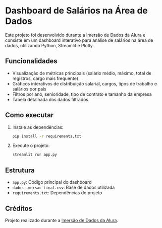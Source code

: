 # Dashboard de Salários na Área de Dados

Este projeto foi desenvolvido durante a Imersão de Dados da Alura e consiste em um dashboard interativo para análise de salários na área de dados, utilizando Python, Streamlit e Plotly.

## Funcionalidades

- Visualização de métricas principais (salário médio, máximo, total de registros, cargo mais frequente)
- Gráficos interativos de distribuição salarial, cargos, tipos de trabalho e salários por país
- Filtros por ano, senioridade, tipo de contrato e tamanho da empresa
- Tabela detalhada dos dados filtrados

## Como executar

1. Instale as dependências:
   ```sh
   pip install -r requirements.txt
   ```
2. Execute o projeto:
   ```sh
   streamlit run app.py
   ```

## Estrutura

- `app.py`: Código principal do dashboard
- `dados-imersao-final.csv`: Base de dados utilizada
- `requirements.txt`: Dependências do projeto

## Créditos

Projeto realizado durante a [Imersão de Dados da Alura](https://www.alura.com.br/imersao-dados).